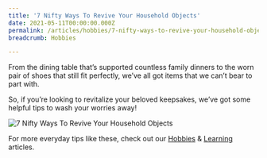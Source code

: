 ```yaml
---
title: '7 Nifty Ways To Revive Your Household Objects'
date: 2021-05-11T00:00:00.000Z
permalink: /articles/hobbies/7-nifty-ways-to-revive-your-household-objects
breadcrumb: Hobbies

---
```


From the dining table that’s supported countless family dinners to the worn pair of shoes that still fit perfectly, we’ve all got items that we can’t bear to part with.

So, if you’re looking to revitalize your beloved keepsakes, we’ve got some helpful tips to wash your worries away! 

![7 Nifty Ways To Revive Your Household Objects](/images/content-articles/hobbies/7-nifty-ways-to-revive-your-household-objects-img1.jpg)

For more everyday tips like these, check out our [Hobbies](../../articles/hobbies/) & [Learning](../../articles/learning/) articles.
